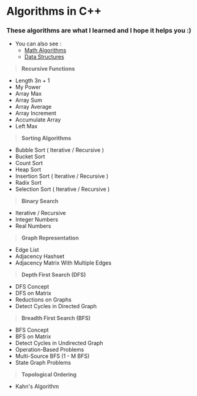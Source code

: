 # Algorithms in C++

### These algorithms are what I learned and I hope it helps you :)

* You can also see :
   - [Math Algorithms](https://github.com/Ali-Elshorpagi/math_algorithms)
   - [Data Structures](https://github.com/Ali-Elshorpagi/Data_Structures)

> **Recursive Functions**
   - Length 3n + 1
   - My Power
   - Array Max
   - Array Sum
   - Array Average
   - Array Increment
   - Accumulate Array
   - Left Max 

> **Sorting Algorithms**
   - Bubble Sort ( Iterative / Recursive )
   - Bucket Sort
   - Count Sort
   - Heap Sort
   - Insertion Sort ( Iterative / Recursive )
   - Radix Sort
   - Selection Sort ( Iterative / Recursive )
   
> **Binary Search**
   - Iterative / Recursive
   - Integer Numbers
   - Real Numbers

> **Graph Representation**
   - Edge List
   - Adjacency Hashset
   - Adjacency Matrix With Multiple Edges

> **Depth First Search (DFS)**
   - DFS Concept
   - DFS on Matrix
   - Reductions on Graphs
   - Detect Cycles in Directed Graph

> **Breadth First Search (BFS)**
   - BFS Concept
   - BFS on Matrix
   - Detect Cycles in Undirected Graph
   - Operation-Based Problems
   - Multi-Source BFS (1 - M BFS)
   - State Graph Problems

> **Topological Ordering**
   - Kahn's Algorithm 

